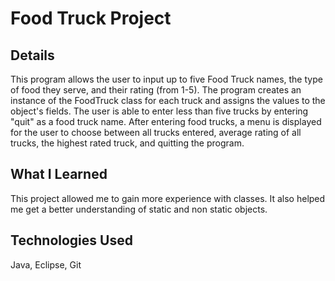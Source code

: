 # Food Truck Project

## Details
This program allows the user to input up to five Food Truck names, the type of food they serve, 
and their rating (from 1-5). The program creates an instance of the FoodTruck class for each truck 
and assigns the values to the object's fields. The user is able to enter less than five trucks by 
entering "quit" as a food truck name. After entering food trucks, a menu is displayed for the user 
to choose between all trucks entered, average rating of all trucks, the highest rated truck, and 
quitting the program.

## What I Learned
This project allowed me to gain more experience with classes. It also helped me get a better 
understanding of static and non static objects.

## Technologies Used
Java, Eclipse, Git